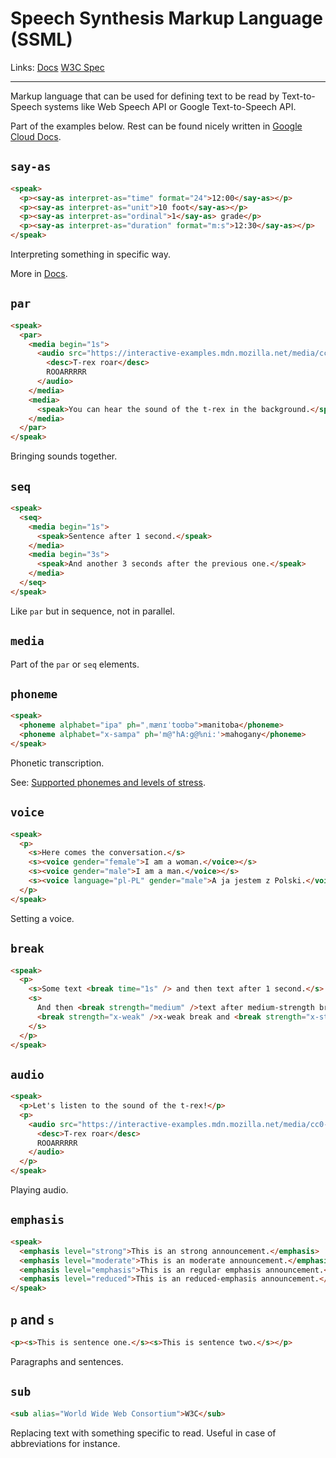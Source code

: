 # Speech Synthesis Markup Language (SSML)

Links: [Docs](https://cloud.google.com/text-to-speech/docs/ssml) [W3C Spec](https://www.w3.org/TR/speech-synthesis11/)

---

Markup language that can be used for defining text to be read by Text-to-Speech systems like Web Speech API or Google Text-to-Speech API.

Part of the examples below. Rest can be found nicely written in [Google Cloud Docs](https://cloud.google.com/text-to-speech/docs/ssml).

## `say-as`

```html
<speak>
  <p><say-as interpret-as="time" format="24">12:00</say-as></p>
  <p><say-as interpret-as="unit">10 foot</say-as></p>
  <p><say-as interpret-as="ordinal">1</say-as> grade</p>
  <p><say-as interpret-as="duration" format="m:s">12:30</say-as></p>
</speak>
```

Interpreting something in specific way.

More in [Docs](https://cloud.google.com/text-to-speech/docs/ssml#say%E2%80%91as).

## `par`

```html
<speak>
  <par>
    <media begin="1s">
      <audio src="https://interactive-examples.mdn.mozilla.net/media/cc0-audio/t-rex-roar.mp3">
        <desc>T-rex roar</desc>
        ROOARRRRR
      </audio>
    </media>
    <media>
      <speak>You can hear the sound of the t-rex in the background.</speak>
    </media>
  </par>
</speak>
```

Bringing sounds together.

## `seq`

```html
<speak>
  <seq>
    <media begin="1s">
      <speak>Sentence after 1 second.</speak>
    </media>
    <media begin="3s">
      <speak>And another 3 seconds after the previous one.</speak>
    </media>
  </seq>
</speak>
```

Like `par` but in sequence, not in parallel.

## `media`

Part of the `par` or `seq` elements.

## `phoneme`

```html
<speak>
  <phoneme alphabet="ipa" ph="ˌmænɪˈtoʊbə">manitoba</phoneme>
  <phoneme alphabet="x-sampa" ph='m@"hA:g@%ni:'>mahogany</phoneme>
</speak>
```

Phonetic transcription.

See: [Supported phonemes and levels of stress](https://cloud.google.com/text-to-speech/docs/phonemes).

## `voice`

```html
<speak>
  <p>
    <s>Here comes the conversation.</s>
    <s><voice gender="female">I am a woman.</voice></s>
    <s><voice gender="male">I am a man.</voice></s>
    <s><voice language="pl-PL" gender="male">A ja jestem z Polski.</voice></s>
  </p>
</speak>
```

Setting a voice.

## `break`

```html
<speak>
  <p>
    <s>Some text <break time="1s" /> and then text after 1 second.</s>
    <s>
      And then <break strength="medium" />text after medium-strength break
      <break strength="x-weak" />x-weak break and <break strength="x-strong" />x-strong break
    </s>
  </p>
</speak>
```

## `audio`

```html
<speak>
  <p>Let's listen to the sound of the t-rex!</p>
  <p>
    <audio src="https://interactive-examples.mdn.mozilla.net/media/cc0-audio/t-rex-roar.mp3">
      <desc>T-rex roar</desc>
      ROOARRRRR
    </audio>
  </p>
</speak>
```

Playing audio.

## `emphasis`

```html
<speak>
  <emphasis level="strong">This is an strong announcement.</emphasis>
  <emphasis level="moderate">This is an moderate announcement.</emphasis>
  <emphasis level="emphasis">This is an regular emphasis announcement.</emphasis>
  <emphasis level="reduced">This is an reduced-emphasis announcement.</emphasis>
</speak>
```

## `p` and `s`

```html
<p><s>This is sentence one.</s><s>This is sentence two.</s></p>
```

Paragraphs and sentences.

## `sub`

```html
<sub alias="World Wide Web Consortium">W3C</sub>
```

Replacing text with something specific to read. Useful in case of abbreviations for instance.
